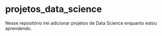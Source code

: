 # projetos_data_science
Nesse repositório irei adicionar projetos de Data Science enquanto estou aprendendo. 
